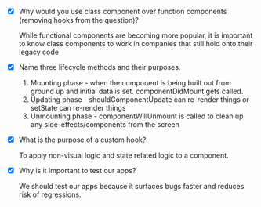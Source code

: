 - [x] Why would you use class component over function components       (removing hooks from the question)?
    
    While functional components are becoming more popular, it is important to know class components to work in companies that still hold onto their legacy code


- [x] Name three lifecycle methods and their purposes.
       
    1. Mounting phase - when the component is being built out from ground up and initial data is set. componentDidMount gets called. 
    2. Updating phase - shouldComponentUpdate can re-render things or setState can re-render things 
    3. Unmounting phase - componentWillUnmount is called to clean up any side-effects/components from the screen


- [x] What is the purpose of a custom hook?

    To apply non-visual logic and state related logic to a component.


- [x] Why is it important to test our apps?

    We should test our apps because it surfaces bugs faster and reduces risk of regressions.